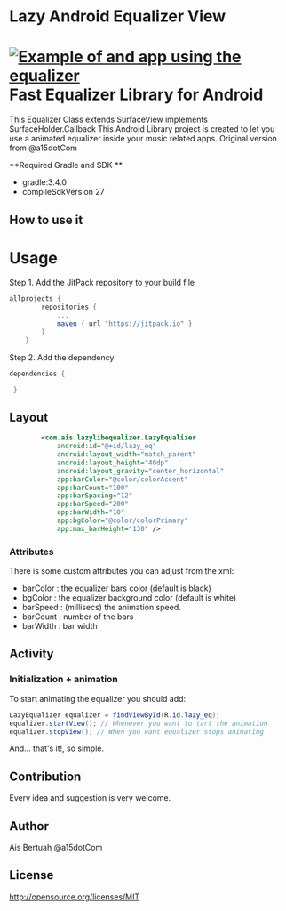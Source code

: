 # Lazy Android Equalizer View

<a target="_blank" rel="noopener noreferrer" href="/a15dotCom/Lazy-Android-Equalizer-View/blob/master/screenshot.png"><img src="/a15dotCom/Lazy-Android-Equalizer-View/blob/master/screenshot.png" alt="Example of and app using the equalizer" style="max-width:100%;"></a>
Fast Equalizer Library for Android 
==================================
This Equalizer Class extends SurfaceView implements SurfaceHolder.Callback
This Android Library project is created to let you use a animated equalizer inside your music related apps. Original version
from @a15dotCom

**Required Gradle and SDK **
- gradle:3.4.0
- compileSdkVersion 27

How to use it
----------------------

# Usage
Step 1. Add the JitPack repository to your build file
```groovy
allprojects {
        repositories {
            ...
            maven { url "https://jitpack.io" }
        }
    }
```
Step 2. Add the dependency
```groovy
dependencies {

 }
 ```

## Layout

````xml
        <com.ais.lazylibequalizer.LazyEqualizer
            android:id="@+id/lazy_eq"
            android:layout_width="match_parent"
            android:layout_height="40dp"
            android:layout_gravity="center_horizontal"
            app:barColor="@color/colorAccent"
            app:barCount="100"
            app:barSpacing="12"
            app:barSpeed="200"
            app:barWidth="10"
            app:bgColor="@color/colorPrimary"
            app:max_barHeight="130" />
````

### Attributes

There is some custom attributes you can adjust from the xml:
 - barColor : the equalizer bars color (default is black)
 - bgColor : the equalizer background color (default is white)
 - barSpeed : (millisecs) the animation speed.
 - barCount :  number of the bars
 - barWidth : bar width
 
## Activity

### Initialization + animation

To start animating the equalizer you should add:

````java
LazyEqualizer equalizer = findViewById(R.id.lazy_eq);
equalizer.startView(); // Whenever you want to tart the animation
equalizer.stopView(); // When you want equalizer stops animating
````
And... that's it!, so simple.


Contribution
------------
Every idea and suggestion is very welcome.

Author
--------
Ais Bertuah @a15dotCom

License
-------
http://opensource.org/licenses/MIT

